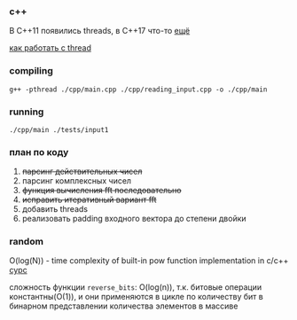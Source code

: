 ### c++

В C++11 появились threads, в C++17 что-то [ещё](https://www.modernescpp.com/index.php/c-core-guidelines-rules-for-concurrency-and-parallelism)

[как работать с thread](https://habr.com/ru/post/182610/)

### compiling

`g++ -pthread ./cpp/main.cpp ./cpp/reading_input.cpp -o ./cpp/main`

### running

`./cpp/main ./tests/input1`

### план по коду

1. <s>парсинг действительных чисел</s>
2. парсинг комплексных чисел
3. <s>функция вычисления fft последовательно</s>
4. <s>исправить итеративный вариант fft</s>
5. добавить threads
6. реализовать padding входного вектора до степени двойки

### random

O(log(N)) - time complexity of built-in pow function implementation in c/c++ [сурс](https://discuss.codechef.com/t/built-in-power-function-complexity/8901)

сложность функции `reverse_bits`: O(log(n)), т.к. битовые операции константны(О(1)), и они применяются в цикле по количеству бит в бинарном представлении количества элементов в массиве
